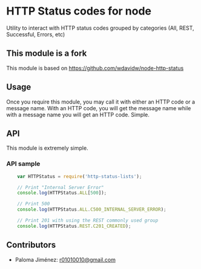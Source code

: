 # HTTP Status codes for node

Utility to interact with HTTP status codes grouped by categories (All, REST, Successful, Errors, etc)

## This module is a fork
This module is based on https://github.com/wdavidw/node-http-status

## Usage

Once you require this module, you may call it with either an HTTP code or a message name. With an HTTP code, you will get the message name while with a message name you will get an HTTP code. Simple.

## API

This module is extremely simple.

### API sample

```javascript
    var HTTPStatus = require('http-status-lists');

    // Print "Internal Server Error"
    console.log(HTTPStatus.ALL[500]);

    // Print 500
    console.log(HTTPStatus.ALL.C500_INTERNAL_SERVER_ERROR);

    // Print 201 with using the REST commonly used group
    console.log(HTTPStatus.REST.C201_CREATED);
```

Contributors
------------

*   Paloma Jiménez: r01010010@gmail.com
